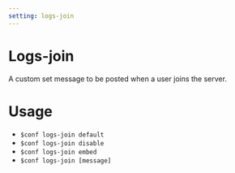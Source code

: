 ```yaml
---
setting: logs-join
---
```


# Logs-join

A custom set message to be posted when a user joins the server.

# Usage

- `$conf logs-join default`
- `$conf logs-join disable`
- `$conf logs-join embed`
- `$conf logs-join [message]`
